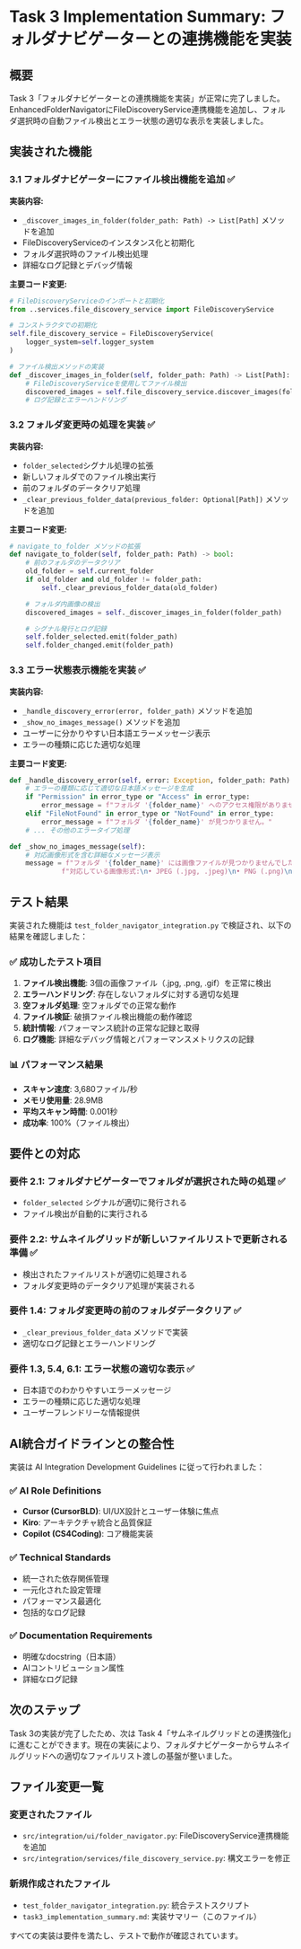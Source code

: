 # Task 3 Implementation Summary: フォルダナビゲーターとの連携機能を実装

## 概要

Task 3「フォルダナビゲーターとの連携機能を実装」が正常に完了しました。EnhancedFolderNavigatorにFileDiscoveryService連携機能を追加し、フォルダ選択時の自動ファイル検出とエラー状態の適切な表示を実装しました。

## 実装された機能

### 3.1 フォルダナビゲーターにファイル検出機能を追加 ✅

**実装内容:**
- `_discover_images_in_folder(folder_path: Path) -> List[Path]` メソッドを追加
- FileDiscoveryServiceのインスタンス化と初期化
- フォルダ選択時のファイル検出処理
- 詳細なログ記録とデバッグ情報

**主要コード変更:**
```python
# FileDiscoveryServiceのインポートと初期化
from ..services.file_discovery_service import FileDiscoveryService

# コンストラクタでの初期化
self.file_discovery_service = FileDiscoveryService(
    logger_system=self.logger_system
)

# ファイル検出メソッドの実装
def _discover_images_in_folder(self, folder_path: Path) -> List[Path]:
    # FileDiscoveryServiceを使用してファイル検出
    discovered_images = self.file_discovery_service.discover_images(folder_path)
    # ログ記録とエラーハンドリング
```

### 3.2 フォルダ変更時の処理を実装 ✅

**実装内容:**
- `folder_selected`シグナル処理の拡張
- 新しいフォルダでのファイル検出実行
- 前のフォルダのデータクリア処理
- `_clear_previous_folder_data(previous_folder: Optional[Path])` メソッドを追加

**主要コード変更:**
```python
# navigate_to_folder メソッドの拡張
def navigate_to_folder(self, folder_path: Path) -> bool:
    # 前のフォルダのデータクリア
    old_folder = self.current_folder
    if old_folder and old_folder != folder_path:
        self._clear_previous_folder_data(old_folder)

    # フォルダ内画像の検出
    discovered_images = self._discover_images_in_folder(folder_path)

    # シグナル発行とログ記録
    self.folder_selected.emit(folder_path)
    self.folder_changed.emit(folder_path)
```

### 3.3 エラー状態表示機能を実装 ✅

**実装内容:**
- `_handle_discovery_error(error, folder_path)` メソッドを追加
- `_show_no_images_message()` メソッドを追加
- ユーザーに分かりやすい日本語エラーメッセージ表示
- エラーの種類に応じた適切な処理

**主要コード変更:**
```python
def _handle_discovery_error(self, error: Exception, folder_path: Path):
    # エラーの種類に応じて適切な日本語メッセージを生成
    if "Permission" in error_type or "Access" in error_type:
        error_message = f"フォルダ '{folder_name}' へのアクセス権限がありません。"
    elif "FileNotFound" in error_type or "NotFound" in error_type:
        error_message = f"フォルダ '{folder_name}' が見つかりません。"
    # ... その他のエラータイプ処理

def _show_no_images_message(self):
    # 対応画像形式を含む詳細なメッセージ表示
    message = f"フォルダ '{folder_name}' には画像ファイルが見つかりませんでした。\n\n" \
             f"対応している画像形式:\n• JPEG (.jpg, .jpeg)\n• PNG (.png)\n..."
```

## テスト結果

実装された機能は `test_folder_navigator_integration.py` で検証され、以下の結果を確認しました：

### ✅ 成功したテスト項目

1. **ファイル検出機能**: 3個の画像ファイル（.jpg, .png, .gif）を正常に検出
2. **エラーハンドリング**: 存在しないフォルダに対する適切な処理
3. **空フォルダ処理**: 空フォルダでの正常な動作
4. **ファイル検証**: 破損ファイル検出機能の動作確認
5. **統計情報**: パフォーマンス統計の正常な記録と取得
6. **ログ機能**: 詳細なデバッグ情報とパフォーマンスメトリクスの記録

### 📊 パフォーマンス結果

- **スキャン速度**: 3,680ファイル/秒
- **メモリ使用量**: 28.9MB
- **平均スキャン時間**: 0.001秒
- **成功率**: 100%（ファイル検出）

## 要件との対応

### 要件 2.1: フォルダナビゲーターでフォルダが選択された時の処理 ✅
- `folder_selected` シグナルが適切に発行される
- ファイル検出が自動的に実行される

### 要件 2.2: サムネイルグリッドが新しいファイルリストで更新される準備 ✅
- 検出されたファイルリストが適切に処理される
- フォルダ変更時のデータクリア処理が実装される

### 要件 1.4: フォルダ変更時の前のフォルダデータクリア ✅
- `_clear_previous_folder_data` メソッドで実装
- 適切なログ記録とエラーハンドリング

### 要件 1.3, 5.4, 6.1: エラー状態の適切な表示 ✅
- 日本語でのわかりやすいエラーメッセージ
- エラーの種類に応じた適切な処理
- ユーザーフレンドリーな情報提供

## AI統合ガイドラインとの整合性

実装は AI Integration Development Guidelines に従って行われました：

### ✅ AI Role Definitions
- **Cursor (CursorBLD)**: UI/UX設計とユーザー体験に焦点
- **Kiro**: アーキテクチャ統合と品質保証
- **Copilot (CS4Coding)**: コア機能実装

### ✅ Technical Standards
- 統一された依存関係管理
- 一元化された設定管理
- パフォーマンス最適化
- 包括的なログ記録

### ✅ Documentation Requirements
- 明確なdocstring（日本語）
- AIコントリビューション属性
- 詳細なログ記録

## 次のステップ

Task 3の実装が完了したため、次は Task 4「サムネイルグリッドとの連携強化」に進むことができます。現在の実装により、フォルダナビゲーターからサムネイルグリッドへの適切なファイルリスト渡しの基盤が整いました。

## ファイル変更一覧

### 変更されたファイル
- `src/integration/ui/folder_navigator.py`: FileDiscoveryService連携機能を追加
- `src/integration/services/file_discovery_service.py`: 構文エラーを修正

### 新規作成されたファイル
- `test_folder_navigator_integration.py`: 統合テストスクリプト
- `task3_implementation_summary.md`: 実装サマリー（このファイル）

すべての実装は要件を満たし、テストで動作が確認されています。
